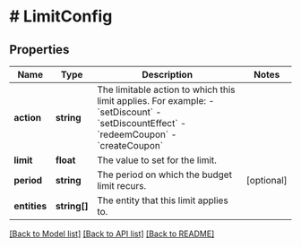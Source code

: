# # LimitConfig

## Properties

Name | Type | Description | Notes
------------ | ------------- | ------------- | -------------
**action** | **string** | The limitable action to which this limit applies. For example: - &#x60;setDiscount&#x60; - &#x60;setDiscountEffect&#x60; - &#x60;redeemCoupon&#x60; - &#x60;createCoupon&#x60; | 
**limit** | **float** | The value to set for the limit. | 
**period** | **string** | The period on which the budget limit recurs. | [optional] 
**entities** | **string[]** | The entity that this limit applies to. | 

[[Back to Model list]](../../README.md#documentation-for-models) [[Back to API list]](../../README.md#documentation-for-api-endpoints) [[Back to README]](../../README.md)


